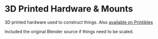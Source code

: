 # 3D Printed Hardware & Mounts

3D printed hardware used to construct things. Also [available on Printibles](https://www.printables.com/model/414187-dowel-rod-guides-and-mounts)

Included the original Blender source if things need to be scaled.

